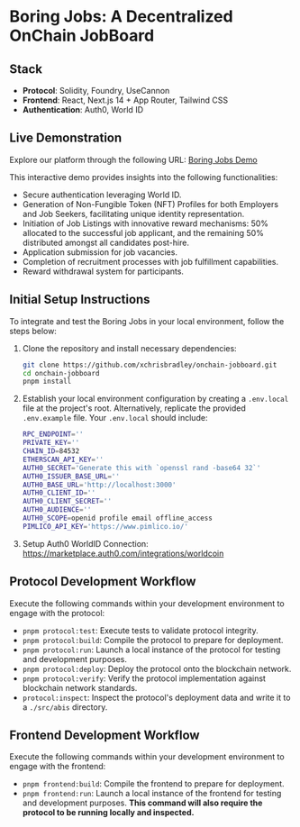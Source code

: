 # Boring Jobs: A Decentralized OnChain JobBoard

## Stack

- **Protocol**: Solidity, Foundry, UseCannon
- **Frontend**: React, Next.js 14 + App Router, Tailwind CSS
- **Authentication**: Auth0, World ID

## Live Demonstration

Explore our platform through the following URL: [Boring Jobs Demo](https://onchain-jobboard.vercel.app/)

This interactive demo provides insights into the following functionalities:

- Secure authentication leveraging World ID.
- Generation of Non-Fungible Token (NFT) Profiles for both Employers and Job Seekers, facilitating unique identity representation.
- Initiation of Job Listings with innovative reward mechanisms: 50% allocated to the successful job applicant, and the remaining 50% distributed amongst all candidates post-hire.
- Application submission for job vacancies.
- Completion of recruitment processes with job fulfillment capabilities.
- Reward withdrawal system for participants.

## Initial Setup Instructions

To integrate and test the Boring Jobs in your local environment, follow the steps below:

1. Clone the repository and install necessary dependencies:

   ```bash
   git clone https://github.com/xchrisbradley/onchain-jobboard.git
   cd onchain-jobboard
   pnpm install
   ```

2. Establish your local environment configuration by creating a `.env.local` file at the project's root. Alternatively, replicate the provided `.env.example` file. Your `.env.local` should include:
   ```bash
   RPC_ENDPOINT=''
   PRIVATE_KEY=''
   CHAIN_ID=84532
   ETHERSCAN_API_KEY=''
   AUTH0_SECRET='Generate this with `openssl rand -base64 32`'
   AUTH0_ISSUER_BASE_URL=''
   AUTH0_BASE_URL='http://localhost:3000'
   AUTH0_CLIENT_ID=''
   AUTH0_CLIENT_SECRET=''
   AUTH0_AUDIENCE=''
   AUTH0_SCOPE=openid profile email offline_access
   PIMLICO_API_KEY='https://www.pimlico.io/'
   ```
3. Setup Auth0 WorldID Connection: https://marketplace.auth0.com/integrations/worldcoin

## Protocol Development Workflow

Execute the following commands within your development environment to engage with the protocol:

- `pnpm protocol:test`: Execute tests to validate protocol integrity.
- `pnpm protocol:build`: Compile the protocol to prepare for deployment.
- `pnpm protocol:run`: Launch a local instance of the protocol for testing and development purposes.
- `pnpm protocol:deploy`: Deploy the protocol onto the blockchain network.
- `pnpm protocol:verify`: Verify the protocol implementation against blockchain network standards.
- `protocol:inspect`: Inspect the protocol's deployment data and write it to a `./src/abis` directory.

## Frontend Development Workflow

Execute the following commands within your development environment to engage with the frontend:

- `pnpm frontend:build`: Compile the frontend to prepare for deployment.
- `pnpm frontend:run`: Launch a local instance of the frontend for testing and development purposes. **This command will also require the protocol to be running locally and inspected.**
